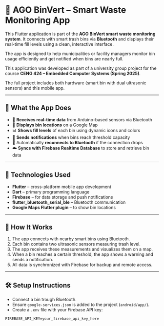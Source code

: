 # 📱 AGO BinVert – Smart Waste Monitoring App

This Flutter application is part of the **AGO BinVert smart waste monitoring system**. It connects with smart trash bins via **Bluetooth** and displays their real-time fill levels using a clean, interactive interface.

The app is designed to help municipalities or facility managers monitor bin usage efficiently and get notified when bins are nearly full.

This application was developed as part of a university group project for the course **CENG 424 – Embedded Computer Systems (Spring 2025)**.

The full project includes both hardware (smart bin with dual ultrasonic sensors) and this mobile app.

---

## 🚀 What the App Does

- 🔄 **Receives real-time data** from Arduino-based sensors via Bluetooth
- 📍 **Displays bin locations** on a Google Map
- 📊 **Shows fill levels** of each bin using dynamic icons and colors
- 🔔 **Sends notifications** when bins reach threshold capacity
- 🔗 Automatically **reconnects to Bluetooth** if the connection drops
- ☁️ **Syncs with Firebase Realtime Database** to store and retrieve bin data

---

## 🧪 Technologies Used

- **Flutter** – cross-platform mobile app development
- **Dart** – primary programming language
- **Firebase** – for data storage and push notifications
- **flutter_bluetooth_serial_ble** – Bluetooth communication
- **Google Maps Flutter plugin** – to show bin locations

---

## 🧱 How It Works

1. The app connects with nearby smart bins using Bluetooth.
2. Each bin contains two ultrasonic sensors measuring trash level.
3. The app receives these measurements and visualizes them on a map.
4. When a bin reaches a certain threshold, the app shows a warning and sends a notification.
5. All data is synchronized with Firebase for backup and remote access.

---

## 🛠️ Setup Instructions

- Connect a bin trough Bluetooth.
- Ensure `google-services.json` is added to the project (`android/app/`).
- Create a `.env` file with your Firebase API key:

```env
FIREBASE_API_KEY=your_firebase_api_key_here
